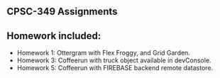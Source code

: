 ## CPSC-349 Assignments

## Homework included:
- Homework 1: Ottergram with Flex Froggy, and Grid Garden.
- Homework 3: Coffeerun with truck object available in devConsole.
- Homework 5: Coffeerun with FIREBASE backend remote datastore.
